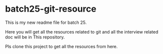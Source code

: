 # batch25-git-resource
This is my new readme file for batch 25.

Here you will get all the resources related to git and all the interview related doc will be in This
repository.

Pls clone this project to get all the resources from here. 